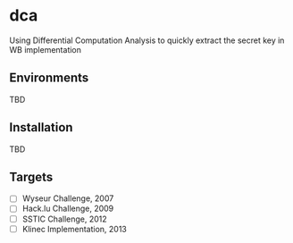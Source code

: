 # dca
Using Differential Computation Analysis to quickly extract the secret key in WB implementation

## Environments
TBD

## Installation
TBD

## Targets
- [ ] Wyseur Challenge, 2007
- [ ] Hack.lu Challenge, 2009
- [ ] SSTIC Challenge, 2012
- [ ] Klinec Implementation, 2013
